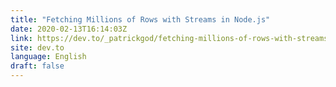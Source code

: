 ```yaml
---
title: "Fetching Millions of Rows with Streams in Node.js"
date: 2020-02-13T16:14:03Z
link: https://dev.to/_patrickgod/fetching-millions-of-rows-with-streams-in-node-js-487e?utm_medium=RSS&utm_source=news.12bit.vn
site: dev.to
language: English
draft: false
---
```

